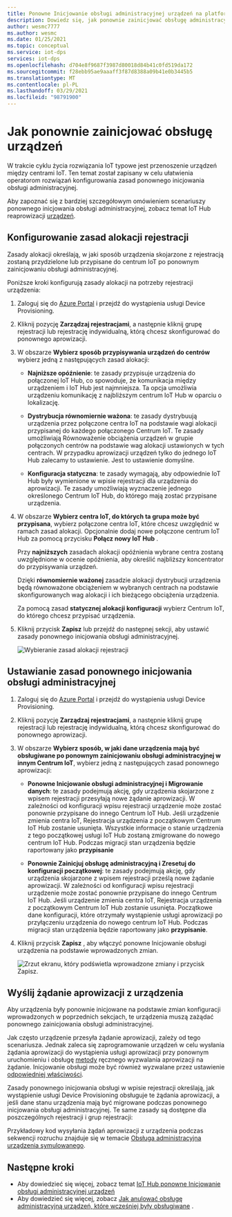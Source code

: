 ```yaml
---
title: Ponowne Inicjowanie obsługi administracyjnej urządzeń na platformie Azure IoT Hub Device Provisioning Service
description: Dowiedz się, jak ponownie zainicjować obsługę administracyjną urządzeń za pomocą wystąpienia usługi Device Provisioning (DPS) i dlaczego trzeba to zrobić.
author: wesmc7777
ms.author: wesmc
ms.date: 01/25/2021
ms.topic: conceptual
ms.service: iot-dps
services: iot-dps
ms.openlocfilehash: d704e8f9687f3987d80018d84b41c0fd519da172
ms.sourcegitcommit: f28ebb95ae9aaaff3f87d8388a09b41e0b3445b5
ms.translationtype: MT
ms.contentlocale: pl-PL
ms.lasthandoff: 03/29/2021
ms.locfileid: "98791900"
---
```

# <a name="how-to-reprovision-devices"></a>Jak ponownie zainicjować obsługę urządzeń

W trakcie cyklu życia rozwiązania IoT typowe jest przenoszenie urządzeń między centrami IoT. Ten temat został zapisany w celu ułatwienia operatorom rozwiązań konfigurowania zasad ponownego inicjowania obsługi administracyjnej.

Aby zapoznać się z bardziej szczegółowym omówieniem scenariuszy ponownego inicjowania obsługi administracyjnej, zobacz temat IoT Hub reaprowizacji [urządzeń](concepts-device-reprovision.md).


## <a name="configure-the-enrollment-allocation-policy"></a>Konfigurowanie zasad alokacji rejestracji

Zasady alokacji określają, w jaki sposób urządzenia skojarzone z rejestracją zostaną przydzielone lub przypisane do centrum IoT po ponownym zainicjowaniu obsługi administracyjnej.

Poniższe kroki konfigurują zasady alokacji na potrzeby rejestracji urządzenia:

1. Zaloguj się do [Azure Portal](https://portal.azure.com) i przejdź do wystąpienia usługi Device Provisioning.

2. Kliknij pozycję **Zarządzaj rejestracjami**, a następnie kliknij grupę rejestracji lub rejestrację indywidualną, którą chcesz skonfigurować do ponownego aprowizacji. 

3. W obszarze **Wybierz sposób przypisywania urządzeń do centrów** wybierz jedną z następujących zasad alokacji:

    * **Najniższe opóźnienie**: te zasady przypisuje urządzenia do połączonej IoT Hub, co spowoduje, że komunikacja między urządzeniem i IoT Hub jest najmniejsza. Ta opcja umożliwia urządzeniu komunikację z najbliższym centrum IoT Hub w oparciu o lokalizację. 
    
    * **Dystrybucja równomiernie ważona**: te zasady dystrybuują urządzenia przez połączone centra IoT na podstawie wagi alokacji przypisanej do każdego połączonego Centrum IoT. Te zasady umożliwiają Równoważenie obciążenia urządzeń w grupie połączonych centrów na podstawie wag alokacji ustawionych w tych centrach. W przypadku aprowizacji urządzeń tylko do jednego IoT Hub zalecamy to ustawienie. Jest to ustawienie domyślne. 
    
    * **Konfiguracja statyczna**: te zasady wymagają, aby odpowiednie IoT Hub były wymienione w wpisie rejestracji dla urządzenia do aprowizacji. Te zasady umożliwiają wyznaczenie jednego określonego Centrum IoT Hub, do którego mają zostać przypisane urządzenia.

4. W obszarze **Wybierz centra IoT, do których ta grupa może być przypisana**, wybierz połączone centra IoT, które chcesz uwzględnić w ramach zasad alokacji. Opcjonalnie dodaj nowe połączone centrum IoT Hub za pomocą przycisku **Połącz nowy IoT Hub** .

    Przy **najniższych** zasadach alokacji opóźnienia wybrane centra zostaną uwzględnione w ocenie opóźnienia, aby określić najbliższy koncentrator do przypisywania urządzeń.

    Dzięki **równomiernie ważonej** zasadzie alokacji dystrybucji urządzenia będą równoważone obciążeniem w wybranych centrach na podstawie skonfigurowanych wag alokacji i ich bieżącego obciążenia urządzenia.

    Za pomocą zasad **statycznej alokacji konfiguracji** wybierz Centrum IoT, do którego chcesz przypisać urządzenia.

4. Kliknij przycisk **Zapisz** lub przejdź do następnej sekcji, aby ustawić zasady ponownego inicjowania obsługi administracyjnej.

    ![Wybieranie zasad alokacji rejestracji](./media/how-to-reprovision/enrollment-allocation-policy.png)



## <a name="set-the-reprovisioning-policy"></a>Ustawianie zasad ponownego inicjowania obsługi administracyjnej

1. Zaloguj się do [Azure Portal](https://portal.azure.com) i przejdź do wystąpienia usługi Device Provisioning.

2. Kliknij pozycję **Zarządzaj rejestracjami**, a następnie kliknij grupę rejestracji lub rejestrację indywidualną, którą chcesz skonfigurować do ponownego aprowizacji.

3. W obszarze **Wybierz sposób, w jaki dane urządzenia mają być obsługiwane po ponownym zainicjowaniu obsługi administracyjnej w innym Centrum IoT**, wybierz jedną z następujących zasad ponownego aprowizacji:

    * **Ponowne Inicjowanie obsługi administracyjnej i Migrowanie danych**: te zasady podejmują akcję, gdy urządzenia skojarzone z wpisem rejestracji przesyłają nowe żądanie aprowizacji. W zależności od konfiguracji wpisu rejestracji urządzenie może zostać ponownie przypisane do innego Centrum IoT Hub. Jeśli urządzenie zmienia centra IoT, Rejestracja urządzenia z początkowym Centrum IoT Hub zostanie usunięta. Wszystkie informacje o stanie urządzenia z tego początkowej usługi IoT Hub zostaną zmigrowane do nowego centrum IoT Hub. Podczas migracji stan urządzenia będzie raportowany jako **przypisanie**

    * **Ponownie Zainicjuj obsługę administracyjną i Zresetuj do konfiguracji początkowej**: te zasady podejmują akcję, gdy urządzenia skojarzone z wpisem rejestracji prześlą nowe żądanie aprowizacji. W zależności od konfiguracji wpisu rejestracji urządzenie może zostać ponownie przypisane do innego Centrum IoT Hub. Jeśli urządzenie zmienia centra IoT, Rejestracja urządzenia z początkowym Centrum IoT Hub zostanie usunięta. Początkowe dane konfiguracji, które otrzymały wystąpienie usługi aprowizacji po przyłączeniu urządzenia do nowego centrum IoT Hub. Podczas migracji stan urządzenia będzie raportowany jako **przypisanie**.

4. Kliknij przycisk **Zapisz** , aby włączyć ponowne Inicjowanie obsługi urządzenia na podstawie wprowadzonych zmian.

    ![Zrzut ekranu, który podświetla wprowadzone zmiany i przycisk Zapisz.](./media/how-to-reprovision/reprovisioning-policy.png)



## <a name="send-a-provisioning-request-from-the-device"></a>Wyślij żądanie aprowizacji z urządzenia

Aby urządzenia były ponownie inicjowane na podstawie zmian konfiguracji wprowadzonych w poprzednich sekcjach, te urządzenia muszą zażądać ponownego zainicjowania obsługi administracyjnej. 

Jak często urządzenie przesyła żądanie aprowizacji, zależy od tego scenariusza. Jednak zaleca się zaprogramowanie urządzeń w celu wysłania żądania aprowizacji do wystąpienia usługi aprowizacji przy ponownym uruchomieniu i obsługę [metody](../iot-hub/iot-hub-devguide-direct-methods.md) ręcznego wyzwalania aprowizacji na żądanie. Inicjowanie obsługi może być również wyzwalane przez ustawienie [odpowiedniej właściwości](../iot-hub/iot-hub-devguide-device-twins.md#desired-property-example). 

Zasady ponownego inicjowania obsługi w wpisie rejestracji określają, jak wystąpienie usługi Device Provisioning obsługuje te żądania aprowizacji, a jeśli dane stanu urządzenia mają być migrowane podczas ponownego inicjowania obsługi administracyjnej. Te same zasady są dostępne dla poszczególnych rejestracji i grup rejestracji:

Przykładowy kod wysyłania żądań aprowizacji z urządzenia podczas sekwencji rozruchu znajduje się w temacie [Obsługa administracyjna urządzenia symulowanego](quick-create-simulated-device.md).


## <a name="next-steps"></a>Następne kroki

- Aby dowiedzieć się więcej, zobacz temat [IoT Hub ponowne Inicjowanie obsługi administracyjnej urządzeń](concepts-device-reprovision.md) 
- Aby dowiedzieć się więcej, zobacz [Jak anulować obsługę administracyjną urządzeń, które wcześniej były obsługiwane](how-to-unprovision-devices.md) . 











